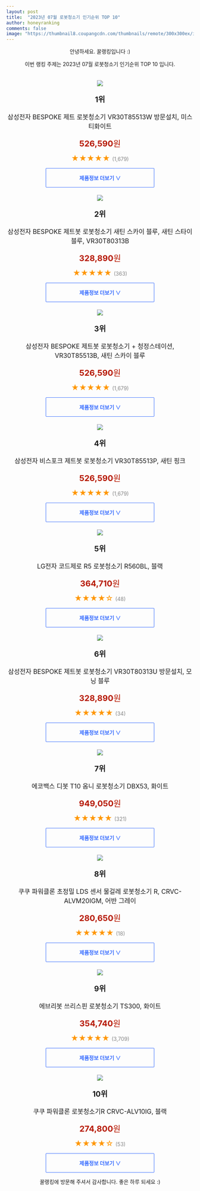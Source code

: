 ```yaml
---
layout: post
title:  "2023년 07월 로봇청소기 인기순위 TOP 10"
author: honeyranking
comments: false
image: "https://thumbnail8.coupangcdn.com/thumbnails/remote/300x300ex/image/retail/images/5903722078959211-2e7eb562-4874-4205-af82-a70dde3b73cb.jpg"
---
```

<p style="text-align: center;">안녕하세요. 꿀랭킹입니다 :)</p>
<p style="text-align: center;">이번 랭킹 주제는 2023년 07월 로봇청소기 인기순위 TOP 10 입니다.</p><center><img src="https://thumbnail8.coupangcdn.com/thumbnails/remote/300x300ex/image/retail/images/5903722078959211-2e7eb562-4874-4205-af82-a70dde3b73cb.jpg" style="margin-top:20px" /></center><p style="text-align: center; font-size: 20px"><b>1위</b></p><p style="text-align: center; font-size: 17px">삼성전자 BESPOKE 제트 로봇청소기 VR30T85513W 방문설치, 미스티화이트</p><p style="text-align: center;"><span style="color: #b61800; font-size: 22px;"><b>526,590</b>원</span></p><p style="text-align: center;"><span style="color: #ff9600; font-size: 20px;">★★★★★ </span><span style="color: #878787;">(1,679)</span></p><center><a href="https://link.coupang.com/a/4LDvN"><div style="font-size: 14px; display: inline-block; padding: 15px 90px; color: #346aff; border-radius: 2px; border: 1px solid #346aff; cursor: pointer;"><b>제품정보 더보기 &or;</b></div></a></center><center><img src="https://thumbnail9.coupangcdn.com/thumbnails/remote/300x300ex/image/retail/images/2021/06/09/19/3/ee1b6035-e832-47be-8cc4-196702805e43.jpg" style="margin-top:20px" /></center><p style="text-align: center; font-size: 20px"><b>2위</b></p><p style="text-align: center; font-size: 17px">삼성전자 BESPOKE 제트봇 로봇청소기 새틴 스카이 블루, 새틴 스타이 블루, VR30T80313B</p><p style="text-align: center;"><span style="color: #b61800; font-size: 22px;"><b>328,890</b>원</span></p><p style="text-align: center;"><span style="color: #ff9600; font-size: 20px;">★★★★★ </span><span style="color: #878787;">(363)</span></p><center><a href="https://link.coupang.com/a/4LDvO"><div style="font-size: 14px; display: inline-block; padding: 15px 90px; color: #346aff; border-radius: 2px; border: 1px solid #346aff; cursor: pointer;"><b>제품정보 더보기 &or;</b></div></a></center><center><img src="https://thumbnail6.coupangcdn.com/thumbnails/remote/300x300ex/image/retail/images/5903335644531375-94350dd4-bab1-4c8b-9ab4-0a3e2240ffde.jpg" style="margin-top:20px" /></center><p style="text-align: center; font-size: 20px"><b>3위</b></p><p style="text-align: center; font-size: 17px">삼성전자 BESPOKE 제트봇 로봇청소기 + 청정스테이션, VR30T85513B, 새틴 스카이 블루</p><p style="text-align: center;"><span style="color: #b61800; font-size: 22px;"><b>526,590</b>원</span></p><p style="text-align: center;"><span style="color: #ff9600; font-size: 20px;">★★★★★ </span><span style="color: #878787;">(1,679)</span></p><center><a href="https://link.coupang.com/a/4LDvP"><div style="font-size: 14px; display: inline-block; padding: 15px 90px; color: #346aff; border-radius: 2px; border: 1px solid #346aff; cursor: pointer;"><b>제품정보 더보기 &or;</b></div></a></center><center><img src="https://thumbnail8.coupangcdn.com/thumbnails/remote/300x300ex/image/retail/images/5903740536340598-b7cff37f-4b41-4e52-a336-6dccef0ffde9.jpg" style="margin-top:20px" /></center><p style="text-align: center; font-size: 20px"><b>4위</b></p><p style="text-align: center; font-size: 17px">삼성전자 비스포크 제트봇 로봇청소기 VR30T85513P, 새틴 핑크</p><p style="text-align: center;"><span style="color: #b61800; font-size: 22px;"><b>526,590</b>원</span></p><p style="text-align: center;"><span style="color: #ff9600; font-size: 20px;">★★★★★ </span><span style="color: #878787;">(1,679)</span></p><center><a href="https://link.coupang.com/a/4LDvQ"><div style="font-size: 14px; display: inline-block; padding: 15px 90px; color: #346aff; border-radius: 2px; border: 1px solid #346aff; cursor: pointer;"><b>제품정보 더보기 &or;</b></div></a></center><center><img src="https://thumbnail6.coupangcdn.com/thumbnails/remote/300x300ex/image/rs_quotation_api/s7urn40c/0e6eb371f0384d0ea29b3d24e8b34196.jpg" style="margin-top:20px" /></center><p style="text-align: center; font-size: 20px"><b>5위</b></p><p style="text-align: center; font-size: 17px">LG전자 코드제로 R5 로봇청소기 R560BL, 블랙</p><p style="text-align: center;"><span style="color: #b61800; font-size: 22px;"><b>364,710</b>원</span></p><p style="text-align: center;"><span style="color: #ff9600; font-size: 20px;">★★★★☆ </span><span style="color: #878787;">(48)</span></p><center><a href="https://link.coupang.com/a/4LDvS"><div style="font-size: 14px; display: inline-block; padding: 15px 90px; color: #346aff; border-radius: 2px; border: 1px solid #346aff; cursor: pointer;"><b>제품정보 더보기 &or;</b></div></a></center><center><img src="https://thumbnail10.coupangcdn.com/thumbnails/remote/300x300ex/image/retail/images/2022/02/17/13/5/edd390a5-0a1b-4adf-a397-ddf7a11717c2.jpg" style="margin-top:20px" /></center><p style="text-align: center; font-size: 20px"><b>6위</b></p><p style="text-align: center; font-size: 17px">삼성전자 BESPOKE 제트봇 로봇청소기 VR30T80313U 방문설치, 모닝 블루</p><p style="text-align: center;"><span style="color: #b61800; font-size: 22px;"><b>328,890</b>원</span></p><p style="text-align: center;"><span style="color: #ff9600; font-size: 20px;">★★★★★ </span><span style="color: #878787;">(34)</span></p><center><a href="https://link.coupang.com/a/4LDvT"><div style="font-size: 14px; display: inline-block; padding: 15px 90px; color: #346aff; border-radius: 2px; border: 1px solid #346aff; cursor: pointer;"><b>제품정보 더보기 &or;</b></div></a></center><center><img src="https://thumbnail6.coupangcdn.com/thumbnails/remote/300x300ex/image/retail/images/2022/09/30/11/5/c1b4fe34-7974-43d9-b8f9-d098ffe407ab.jpg" style="margin-top:20px" /></center><p style="text-align: center; font-size: 20px"><b>7위</b></p><p style="text-align: center; font-size: 17px">에코백스 디봇 T10 옴니 로봇청소기 DBX53, 화이트</p><p style="text-align: center;"><span style="color: #b61800; font-size: 22px;"><b>949,050</b>원</span></p><p style="text-align: center;"><span style="color: #ff9600; font-size: 20px;">★★★★★ </span><span style="color: #878787;">(321)</span></p><center><a href="https://link.coupang.com/a/4LDvU"><div style="font-size: 14px; display: inline-block; padding: 15px 90px; color: #346aff; border-radius: 2px; border: 1px solid #346aff; cursor: pointer;"><b>제품정보 더보기 &or;</b></div></a></center><center><img src="https://thumbnail9.coupangcdn.com/thumbnails/remote/300x300ex/image/retail/images/2023/03/23/17/6/920c965f-0230-450b-b414-b757207a46fe.jpg" style="margin-top:20px" /></center><p style="text-align: center; font-size: 20px"><b>8위</b></p><p style="text-align: center; font-size: 17px">쿠쿠 파워클론 초정밀 LDS 센서 물걸레 로봇청소기 R, CRVC-ALVM20IGM, 어반 그레이</p><p style="text-align: center;"><span style="color: #b61800; font-size: 22px;"><b>280,650</b>원</span></p><p style="text-align: center;"><span style="color: #ff9600; font-size: 20px;">★★★★★ </span><span style="color: #878787;">(18)</span></p><center><a href="https://link.coupang.com/a/4LDvV"><div style="font-size: 14px; display: inline-block; padding: 15px 90px; color: #346aff; border-radius: 2px; border: 1px solid #346aff; cursor: pointer;"><b>제품정보 더보기 &or;</b></div></a></center><center><img src="https://thumbnail8.coupangcdn.com/thumbnails/remote/300x300ex/image/retail/images/9104580085852647-005e4fcd-76cb-4ae0-b63b-844a30f67cb2.jpg" style="margin-top:20px" /></center><p style="text-align: center; font-size: 20px"><b>9위</b></p><p style="text-align: center; font-size: 17px">에브리봇 쓰리스핀 로봇청소기 TS300, 화이트</p><p style="text-align: center;"><span style="color: #b61800; font-size: 22px;"><b>354,740</b>원</span></p><p style="text-align: center;"><span style="color: #ff9600; font-size: 20px;">★★★★★ </span><span style="color: #878787;">(3,709)</span></p><center><a href="https://link.coupang.com/a/4LDvW"><div style="font-size: 14px; display: inline-block; padding: 15px 90px; color: #346aff; border-radius: 2px; border: 1px solid #346aff; cursor: pointer;"><b>제품정보 더보기 &or;</b></div></a></center><center><img src="https://thumbnail9.coupangcdn.com/thumbnails/remote/300x300ex/image/retail/images/2022/10/25/16/8/52d5be25-6850-4054-947d-32d75ad23763.jpg" style="margin-top:20px" /></center><p style="text-align: center; font-size: 20px"><b>10위</b></p><p style="text-align: center; font-size: 17px">쿠쿠 파워클론 로봇청소기R CRVC-ALV10IG, 블랙</p><p style="text-align: center;"><span style="color: #b61800; font-size: 22px;"><b>274,800</b>원</span></p><p style="text-align: center;"><span style="color: #ff9600; font-size: 20px;">★★★★☆ </span><span style="color: #878787;">(53)</span></p><center><a href="https://link.coupang.com/a/4LDvX"><div style="font-size: 14px; display: inline-block; padding: 15px 90px; color: #346aff; border-radius: 2px; border: 1px solid #346aff; cursor: pointer;"><b>제품정보 더보기 &or;</b></div></a></center><p style="text-align: center;">꿀랭킹에 방문해 주셔서 감사합니다. 좋은 하루 되세요 :)</p>